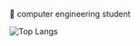 💾  computer engineering student 

![Top Langs](https://github-readme-stats.vercel.app/api/top-langs/?username=dmlxe&theme=default&exclude_repo=cpp-poo-practica)
